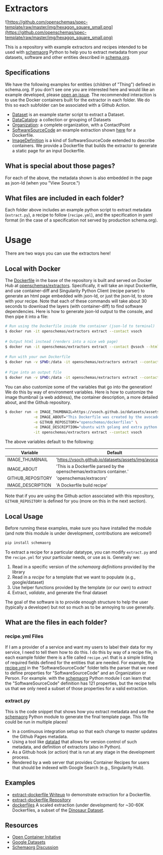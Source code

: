 # Extractors

![https://github.com/openschemas/spec-template/raw/master/img/hexagon_square_small.png](https://github.com/openschemas/spec-template/raw/master/img/hexagon_square_small.png)

This is a repository with example extractors and recipes intended to be used
with [schemaorg](https://openschemas.github.io/schemaorg/#Usage) Python 
to help you to extract metadata from your datasets,
software and other entities described in [schema.org](https://www.schema.org).

## Specifications

We have the following examples for entities (children of "Thing")
defined in schema.org. If you don't see one you are interested here and would like an example
developed, please [open an issue](https://www.github.com/openschemas/extracters/issues).
The recommended interaction is to use the Docker containers built for the extractor
in each folder. We do this so each subfolder can be associated with a Github Action.

 - [Dataset](Dataset) is an example starter script to extract a Dataset.
 - [DataCatalog](DataCatalog): a collection or grouping of Datasets
 - [Organization](Organization): a complete organization, with a ContactPoint
 - [SoftwareSourceCode](SoftwareSourceCode) an example extraction shown [here](https://openbases.github.io/extract-dockerfile/SoftwareSourceCode/) for a Dockerfile.
 - [ImageDefinition](ImageDefinition) is a kind of SoftwareSourceCode extended to describe containers. We provide a Dockerfile that builds the extractor to generate a static page for an input Dockerfile.

## What is special about those pages?
For each of the above, the metadata shown is also embedded in the page as json-ld
(when you "View Source.") 

## What files are included in each folder?
Each folder above includes an example python script to extract metadata (`extract.py`), 
a recipe to follow (`recipe.yml`), and the specification in yaml format (in the 
case of a specification not served by production schema.org).


# Usage
There are two ways you can use the extractors here!

## Local with Docker

The [Dockerfile](Dockerfile) in the base of the repository is built and served
on Docker Hub at [openschemas/extractors](). Specifically, it will take an input
Dockerfile, and use container-diff and Singularity Python Client (recipe parser)
to generate an html page embedded with json-ld, or just the json-ld, to
store with your recipe. Note that each of these commands will take about 
30 seconds to download the layers (with container-diff) to find software
dependencies. Here is how to generate json-ld output to the console,
and then pipe it into a file:

```bash
# Run using the Dockerfile inside the container (json-ld to terminal)
$ docker run -it openschemas/extractors extract --contact vsoch

# Output html instead (renders into a nice web page)
$ docker run -it openschemas/extractors extract --contact @vsoch --html

# Run with your own Dockerfile
$ docker run -v $PWD:/data -it openschemas/extractors extract --contact vsoch --filename /data/Dockerfile

# Pipe into an output file
$ docker run -v $PWD:/data -it openschemas/extractors extract --contact vsoch --filename /data/Dockerfile > metadata.json
```

You can also customize some of the variables that go into the generation! We
do this by way of environment variables. Here is how to customize the image thumbnail (a web
address), the container description, a more detailed about, and the Github repository.

```bash
$ docker run -e IMAGE_THUMBNAIL=https://vsoch.github.io/datasets/assets/img/avocado.png \
             -e IMAGE_ABOUT="This Dockerfile was created by the avocado dinosaur." \
             -e GITHUB_REPOSITORY="openschemas/dockerfiles" \
             -e IMAGE_DESCRIPTION="ubuntu with golang and extra python modules installed." \
             -it openschemas/extractors extract --contact vsoch
```

The above variables default to the following:

| Variable | Default | 
|----------|---------|
| IMAGE_THUMBNAIL | 'https://vsoch.github.io/datasets/assets/img/avocado.png' |
| IMAGE_ABOUT | 'This is a Dockerfile parsed by the openschemas/extractors container.' |
| GITHUB_REPOSITORY | 'openschemas/extracors' | 
| IMAGE_DESCRIPTION | 'A Dockerfile build recipe' |


Note that if you are using the Github action associated with this repository, `GITHUB_REPOSITORY`
is defined for you (more on this in the next section).


## Local Usage

Before running these examples, make sure you have installed the module (and note
this module is under development, contributions are welcome!)

```bash
pip install schemaorg
```

To extract a recipe for a particular datatype, you can modify `extract.py` and the 
`recipe.yml` for your particular needs, or use as is. Generally we:

 1. Read in a specific version of the *schemaorg definitions* provided by the library
 2. Read in a *recipe* for a template that we want to populate (e.g., google/dataset)
 3. Use helper functions provided by the template (or our own) to *extract*
 4. Extract, *validate*, and generate the final dataset

The goal of the software is to provide enough structure to help the user (typically a developer)
but not so much as to be annoying to use generally.

## What are the files in each folder?

### recipe.yml Files

If I am a provider of a service and want my users to label their data for my service,
I need to tell them how to do this. I do this by way of a recipe file, in each
example folder there is a file called `recipe.yml` that is a simple listing of required fields defined for the entities that are needed. For example, the [recipe.yml](SoftwareSourceCode/recipe.yml) in the 
"SoftwareSourceCode" folder tells the parser that we need to define
properties for "SoftwareSourceCode" and an Organization or Person. For example.
with the [schemaorg](https://www.github.com/openschemas/schemaorg) Python module 
I can learn that the "SoftwareSourceCode" definition has 121 properties, 
but the recipe tells us that we only need a subset of those
properties for a valid extraction.

### extract.py

This is the code snippet that shows how you extract metadata and use the 
[schemaorg](https://www.github.com/openschemas/schemaorg) Python module
to generate the final template page. This file could be run in multiple places!

 - In a continuous integration setup so that each change to master updates the Github Pages metadata.
 - Using a tool like [datalad](https://datalad.org) that allows for version control of such metadata, and definition of extractors (also in Python).
 - As a Github hook (or action) that is run at any stage in the development process.
 - Rendered by a web server that provides Container Recipes for users that should be indexed with Google Search (e.g., Singularity Hub).

## Examples

 - [extract-dockerfile Writeup](https://vsoch.github.io/2018/schemaorg/) to demonstrate extraction for a Dockerfile.
 - [extract-dockerfile Repository](https://github.com/openbases/extract-dockerfile)
 - [dockerfiles](https://github.com/openschemas/dockerfiles) A scaled extraction (under development) for ~30-60K Dockerfiles, a subset of the [Dinosaur Dataset](https://vsoch.github.io/datasets/2018/dockerfiles/).


## Resources

 - [Open Container Initative](https://github.com/opencontainers/)
 - [Google Datasets](https://www.blog.google/products/search/making-it-easier-discover-datasets/)
 - [Schemaorg Discussion](https://github.com/schemaorg/schemaorg/issues/2059#issuecomment-427208907)
